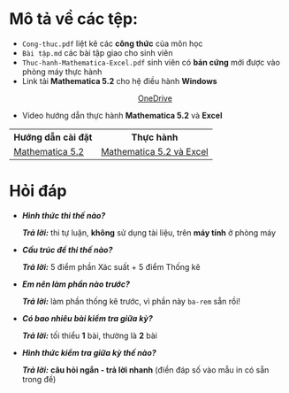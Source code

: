 # Mô tả về các tệp:
* `Cong-thuc.pdf` liệt kê các <b>công thức</b> của môn học
* `Bài tập.md` các bài tập giao cho sinh viên
* `Thuc-hanh-Mathematica-Excel.pdf` sinh viên có <b>bản cứng</b> mới được vào phòng máy thực hành
* Link tải <b>Mathematica 5.2</b> cho hệ điều hành <b>Windows</b>
     <p align="center">
          <a href="https://nuceedu-my.sharepoint.com/:u:/g/personal/thinhnd_huce_edu_vn/ETNB4kBp6ZBCvD658pIzLIIBeA7AUoozkl83dioTa16vnA">OneDrive</a>
     </p>
* Video hướng dẫn thực hành <b>Mathematica 5.2</b> và <b>Excel</b>
<table align="center">
  <tr>
    <th>Hướng dẫn cài đặt</th>
    <th>Thực hành</th>
  </tr>
  <tr>
    <td><a href="https://nuceedu-my.sharepoint.com/:v:/g/personal/thinhnd_huce_edu_vn/Edgc29SEFxpJloSLek7MctMBURpE4cH1ZfkDL-Z32430pQ"> Mathematica 5.2 </a></td>
    <td><a href="https://www.youtube.com/watch?v=G-hXslIX78s&list=PLgFze5QynAFNR3aFNlxb_P4UZiveYddN9"> Mathematica 5.2 và Excel </a></td>
  </tr>
</table>

# Hỏi đáp
* <b><i>Hình thức thi thế nào?</i></b>

     <b><i>Trả lời:</i></b> thi tự luận, <b>không</b> sử dụng tài liệu, trên <b>máy tính</b> ở phòng máy
     
* <b><i>Cấu trúc đề thi thế nào?</i></b>

     <b><i>Trả lời:</i></b> 5 điểm phần Xác suất + 5 điểm Thống kê
* <b><i>Em nên làm phần nào trước?</i></b>

     <b><i>Trả lời:</i></b> làm phần thống kê trước, vì phần này `ba-rem` sẵn rồi!

* <b><i>Có bao nhiêu bài kiểm tra giữa kỳ?</i></b>

     <b><i>Trả lời:</i></b> tối thiểu <b>1</b> bài, thường là <b>2</b> bài

* <b><i>Hình thức kiểm tra giữa kỳ thế nào?</i></b>

     <b><i>Trả lời:</i></b> <b>câu hỏi ngắn - trả lời nhanh</b> (điền đáp số vào mẫu in có sẵn trong đề)


      
